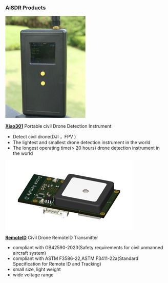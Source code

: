 <!-- readme.md -->

### AiSDR Products

<p><img  src="../style/Xiao301_1.jpg"  width="250"/></p>

[**Xiao301**](/en-us/xiao3.md)
Portable civil Drone Detection Instrument 
- Detect civil drone(DJI ，FPV ) 
- The lightest and smallest drone detection instrument in the world
- The longest operating time(> 20 hours) drone detection instrument in the world


<p><img  src="../style/remoteid1.png"  width="400"/></p>  

[**RemoteID**](/en-us/remodeid.md)
Civil Drone RemoteID Transmitter
- compliant with GB42590-2023(Safety requirements for civil unmanned aircraft system)
- compliant with  ASTM F3586-22,ASTM F3411-22a(Standard Specification for Remote ID and Tracking)
- small size, light weight
- wide voltage range